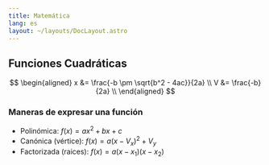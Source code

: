 ```yaml
---
title: Matemática
lang: es
layout: ~/layouts/DocLayout.astro
---
```


## Funciones Cuadráticas

$$
\begin{aligned}
x &= \frac{-b \pm \sqrt{b^2 - 4ac}}{2a} \\
V &= \frac{-b}{2a} \\
\end{aligned}
$$

### Maneras de expresar una función

- Polinómica: $f(x) = ax^2 + bx + c$
- Canónica (vértice): $f(x) = a(x - V_x)^2 + V_y$
- Factorizada (raices): $f(x) = a(x-x_1)(x-x_2)$
